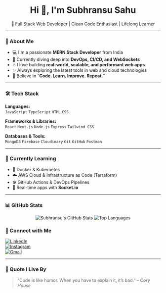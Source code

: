 <h1 align="center">Hi 👋, I'm Subhransu Sahu</h1>

<p align="center">
  🚀 Full Stack Web Developer | Clean Code Enthusiast | Lifelong Learner
</p>

---

### 🧠 About Me

- 💻 I'm a passionate **MERN Stack Developer** from India  
- 🌱 Currently diving deep into **DevOps, CI/CD, and WebSockets**  
- 🔥 I love building **real-world, scalable, and performant web apps**  
- ✨ Always exploring the latest tools in web and cloud technologies  
- 🧩 Believe in “**Code. Learn. Improve. Repeat.**”

---

### 🛠️ Tech Stack

**Languages:**  
`JavaScript` `TypeScript` `HTML` `CSS`  

**Frameworks & Libraries:**  
`React` `Next.js` `Node.js` `Express` `Tailwind CSS`  

**Databases & Tools:**  
`MongoDB` `Firebase` `Cloudinary` `Git` `GitHub` `Postman`  

---

### 🌱 Currently Learning

- 🔧 Docker & Kubernetes  
- ☁️ AWS Cloud & Infrastructure as Code (Terraform)  
- ⚙️ GitHub Actions & DevOps Pipelines  
- 🔌 Real-time apps with **Socket.io**

---

### 📊 GitHub Stats

<p align="center">
  <img src="https://github-readme-stats.vercel.app/api?username=Subhransu26&show_icons=true&theme=radical" alt="Subhransu's GitHub Stats" />
  <img src="https://github-readme-stats.vercel.app/api/top-langs/?username=Subhransu26&layout=compact&theme=radical" alt="Top Languages" />
</p>

### 🔗 Connect with Me

[![LinkedIn](https://img.shields.io/badge/LinkedIn-blue?style=for-the-badge&logo=linkedin)](https://www.linkedin.com/in/subhransu-sahu-673576246/)  
[![Instagram](https://img.shields.io/badge/Instagram-E4405F?style=for-the-badge&logo=instagram&logoColor=white)](https://www.instagram.com/_subhransu_sahu/?next=%2F2)  
[![Gmail](https://img.shields.io/badge/Gmail-red?style=for-the-badge&logo=gmail&logoColor=white)](mailto:subhransusahu95@gmail.com)

---

### 💬 Quote I Live By

> “Code is like humor. When you have to explain it, it’s bad.” – *Cory House*

